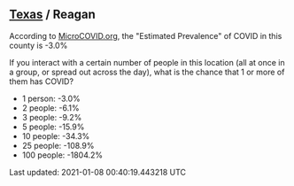 
## [Texas](/united-states/texas) / Reagan

According to [MicroCOVID.org](http://microcovid.org),
the "Estimated Prevalence" of COVID in this county is -3.0%

If you interact with a certain number of people in this location
(all at once in a group, or spread out across the day), what is the chance that
1 or more of them has COVID?

- 1 person: -3.0%
- 2 people: -6.1%
- 3 people: -9.2%
- 5 people: -15.9%
- 10 people: -34.3%
- 25 people: -108.9%
- 100 people: -1804.2%

Last updated: 2021-01-08 00:40:19.443218 UTC
